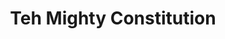 ---
pid: llp78
title: Teh Mighty Constitution
location_transcription: Phila/City Hall
coordinates: "[-75.163043002819, 39.952303055912]"
zipcode: '19145'
gen_neighborhood: South Philadelphia
neighborhood: Passyunk
outside_phl: 
age: '10'
age_range: 6-13
instagram: 
image_file_name: llp_78.jpg
proposal_transcription: |-
  Teh Mighty Constitution - We the People on a scroll.
   Article I; Article II; Article III; Article IV
topic: Brotherly Love,Education,History,Love
topic_summary: 0, 0, 0, 0, 0
type: Mural,Sculpture Statue
keywords_other: 
credit: 
image_labels: 
twitter: 
facebook: 
permalink: "/monuments/llp78/"
layout: item-page
---